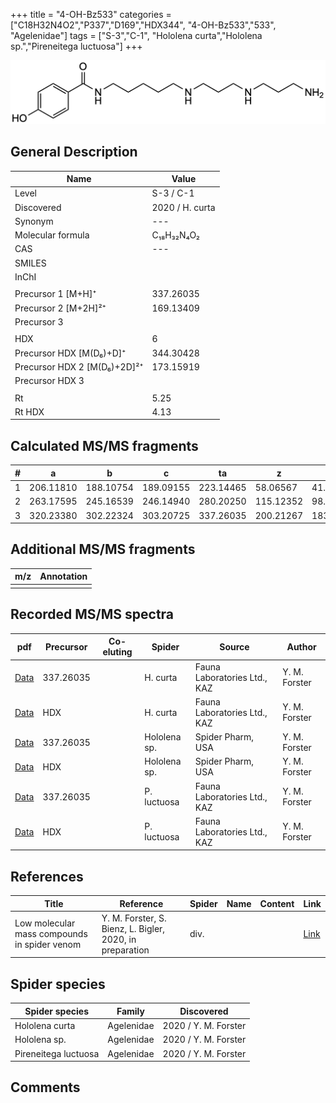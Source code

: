 +++
title = "4-OH-Bz533"
categories = ["C18H32N4O2","P337","D169","HDX344",
"4-OH-Bz533","533",
"Agelenidae"]
tags = ["S-3","C-1",
"Hololena curta","Hololena sp.","Pireneitega luctuosa"]
+++

![](/img/4-OH-Bz533.png)

## General Description

| Name                       | Value              |
|----------------------------|--------------------|
| Level                      | S-3 / C-1          |
| Discovered                 | 2020 / H. curta  |
| Synonym                    | ---                |
| Molecular formula          | C₁₈H₃₂N₄O₂                   |
| CAS                        | ---                |
| SMILES |   |
| InChI  |   |
|                            |                    |
| Precursor 1 [M+H]⁺         | 337.26035                   |
| Precursor 2 [M+2H]²⁺       | 169.13409                   |
| Precursor 3                |                    |
|                            |                    |
| HDX                        | 6                   |
| Precursor HDX   [M(D₆)+D]⁺   | 344.30428                   |
| Precursor HDX 2 [M(D₆)+2D]²⁺ | 173.15919                   |
| Precursor HDX 3            |                    |
|                            |                    |
| Rt                         | 5.25                   |
| Rt HDX                     | 4.13                   |

## Calculated MS/MS fragments

| # | a         | b         | c         | ta        | z         | y         | tz        |
|---|-----------|-----------|-----------|-----------|-----------|-----------|-----------|
| 1 | 206.11810 | 188.10754 | 189.09155 | 223.14465 | 58.06567 | 41.03912 | 75.09222 |
| 2 | 263.17595 | 245.16539 | 246.14940 | 280.20250 | 115.12352 | 98.09697 | 132.15007 |
| 3 | 320.23380 | 302.22324 | 303.20725 | 337.26035 | 200.21267 | 183.18612 | 217.23922 |

## Additional MS/MS fragments

| m/z | Annotation |
|-----|------------|
|     |            |

## Recorded MS/MS spectra

| pdf                                             | Precursor | Co-eluting | Spider      | Source                       | Author        |
|-------------------------------------------------|-----------|------------|-------------|------------------------------|---------------|
| [Data](/pdf/H-curta/337_4-OH-Bz533_Hc.pdf) | 337.26035 |           | H. curta | Fauna Laboratories Ltd., KAZ | Y. M. Forster |
| [Data](/pdf/H-curta/337_4-OH-Bz533_Hc_HDX.pdf) | HDX |           | H. curta | Fauna Laboratories Ltd., KAZ | Y. M. Forster |
| [Data](/pdf/Hololena-sp/337_4-OH-Bz533_Ho-sp.pdf) | 337.26035 |           | Hololena sp. | Spider Pharm, USA | Y. M. Forster |
| [Data](/pdf/Hololena-sp/337_4-OH-Bz533_Ho-sp_HDX.pdf) | HDX |           | Hololena sp. | Spider Pharm, USA | Y. M. Forster |
| [Data](/pdf/P-luctuosa/337_4-OH-Bz533_Pl.pdf) | 337.26035 |           | P. luctuosa | Fauna Laboratories Ltd., KAZ | Y. M. Forster |
| [Data](/pdf/P-luctuosa/337_4-OH-Bz533_Pl_HDX.pdf) | HDX |           | P. luctuosa | Fauna Laboratories Ltd., KAZ | Y. M. Forster |


## References

| Title | Reference | Spider | Name | Content | Link |
|-------|-----------|--------|------|---------|------|
| Low molecular mass compounds in spider venom      | Y. M. Forster, S. Bienz, L. Bigler, 2020, in preparation          | div.       |   |   | [Link](unknown) |

## Spider species

| Spider species     | Family     | Discovered           |
|--------------------|------------|----------------------|
| Hololena curta | Agelenidae | 2020 / Y. M. Forster |
| Hololena sp. | Agelenidae | 2020 / Y. M. Forster |
| Pireneitega luctuosa | Agelenidae | 2020 / Y. M. Forster |


## Comments